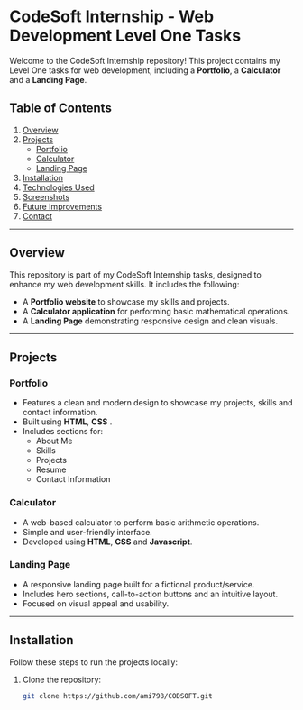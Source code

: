 # CodeSoft Internship - Web Development Level One Tasks

Welcome to the CodeSoft Internship repository! This project contains my Level One tasks for web development, including a **Portfolio**, a **Calculator** and a **Landing Page**.

## Table of Contents
1. [Overview](#overview)
2. [Projects](#projects)
   - [Portfolio](#portfolio)
   - [Calculator](#calculator)
   - [Landing Page](#landing-page)
3. [Installation](#installation)
4. [Technologies Used](#technologies-used)
5. [Screenshots](#screenshots)
6. [Future Improvements](#future-improvements)
7. [Contact](#contact)

---

## Overview
This repository is part of my CodeSoft Internship tasks, designed to enhance my web development skills. It includes the following:
- A **Portfolio website** to showcase my skills and projects.
- A **Calculator application** for performing basic mathematical operations.
- A **Landing Page** demonstrating responsive design and clean visuals.

---

## Projects

### Portfolio
- Features a clean and modern design to showcase my projects, skills and contact information.
- Built using **HTML**, **CSS** .
- Includes sections for:
  - About Me
  - Skills
  - Projects
  - Resume
  - Contact Information

### Calculator
- A web-based calculator to perform basic arithmetic operations.
- Simple and user-friendly interface.
- Developed using **HTML**, **CSS** and **Javascript**.

### Landing Page
- A responsive landing page built for a fictional product/service.
- Includes hero sections, call-to-action buttons and an intuitive layout.
- Focused on visual appeal and usability.

---

## Installation
Follow these steps to run the projects locally:

1. Clone the repository:
   ```bash
   git clone https://github.com/ami798/CODSOFT.git
